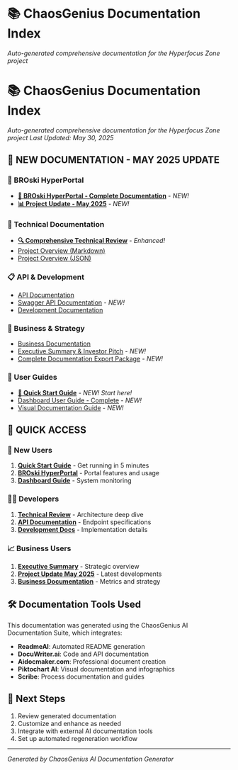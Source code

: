 # 📚 ChaosGenius Documentation Index

*Auto-generated comprehensive documentation for the Hyperfocus Zone project*

# 📚 ChaosGenius Documentation Index

*Auto-generated comprehensive documentation for the Hyperfocus Zone project*
*Last Updated: May 30, 2025*

## 🎯 NEW DOCUMENTATION - MAY 2025 UPDATE

### 🧠 BROski HyperPortal
- [**🧠 BROski HyperPortal - Complete Documentation**](BROSKI_HYPERPORTAL_DOCUMENTATION.md) - *NEW!*
- [**📊 Project Update - May 2025**](PROJECT_UPDATE_MAY_2025.md) - *NEW!*

### 🔧 Technical Documentation
- [**🔍 Comprehensive Technical Review**](../COMPREHENSIVE_TECHNICAL_REVIEW.md) - *Enhanced!*
- [Project Overview (Markdown)](project_overview.md)
- [Project Overview (JSON)](project_overview.json)

### 📋 API & Development
- [API Documentation](api_documentation.json)
- [Swagger API Documentation](swagger_api_documentation.json) - *NEW!*
- [Development Documentation](development_documentation.json)

### 💼 Business & Strategy
- [Business Documentation](business_documentation.json)
- [Executive Summary & Investor Pitch](Executive_Summary_Investor_Pitch.md) - *NEW!*
- [Complete Documentation Export Package](Complete_Documentation_Export_Package.md) - *NEW!*

### 📖 User Guides
- [**🚀 Quick Start Guide**](QUICK_START_GUIDE.md) - *NEW! Start here!*
- [Dashboard User Guide - Complete](Dashboard_User_Guide_Complete.md) - *NEW!*
- [Visual Documentation Guide](Visual_Documentation_Guide.md) - *NEW!*

## 🎯 QUICK ACCESS

### 🚀 New Users
1. **[Quick Start Guide](QUICK_START_GUIDE.md)** - Get running in 5 minutes
2. **[BROski HyperPortal](BROSKI_HYPERPORTAL_DOCUMENTATION.md)** - Portal features and usage
3. **[Dashboard Guide](Dashboard_User_Guide_Complete.md)** - System monitoring

### 👨‍💻 Developers
1. **[Technical Review](../COMPREHENSIVE_TECHNICAL_REVIEW.md)** - Architecture deep dive
2. **[API Documentation](api_documentation.json)** - Endpoint specifications
3. **[Development Docs](development_documentation.json)** - Implementation details

### 📈 Business Users
1. **[Executive Summary](Executive_Summary_Investor_Pitch.md)** - Strategic overview
2. **[Project Update May 2025](PROJECT_UPDATE_MAY_2025.md)** - Latest developments
3. **[Business Documentation](business_documentation.json)** - Metrics and strategy

## 🛠️ Documentation Tools Used

This documentation was generated using the ChaosGenius AI Documentation Suite, which integrates:

- **ReadmeAI**: Automated README generation
- **DocuWriter.ai**: Code and API documentation
- **Aidocmaker.com**: Professional document creation
- **Piktochart AI**: Visual documentation and infographics
- **Scribe**: Process documentation and guides

## 🚀 Next Steps

1. Review generated documentation
2. Customize and enhance as needed
3. Integrate with external AI documentation tools
4. Set up automated regeneration workflow

---
*Generated by ChaosGenius AI Documentation Generator*
